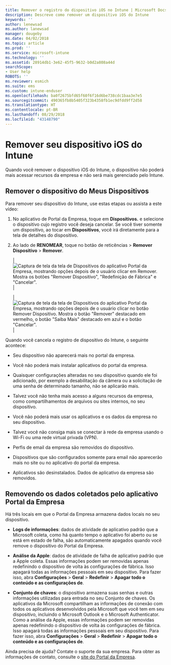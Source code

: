 ```yaml
---
title: Remover o registro do dispositivo iOS no Intune | Microsoft Docs
description: Descreve como remover um dispositivo iOS do Intune
keywords: ''
author: lenewsad
ms.author: lanewsad
manager: dougeby
ms.date: 04/02/2018
ms.topic: article
ms.prod: ''
ms.service: microsoft-intune
ms.technology: ''
ms.assetid: 28914db1-3e62-45f5-9632-b0d2a808a44d
searchScope:
- User help
ROBOTS: ''
ms.reviewer: esmich
ms.suite: ems
ms.custom: intune-enduser
ms.openlocfilehash: ba0f2675bfd65f60f6f16d6be738cdc1baa3e7e5
ms.sourcegitcommit: 490365fb8b5405f323b4358fb1ec9dfdd9ff2d58
ms.translationtype: HT
ms.contentlocale: pt-BR
ms.lasthandoff: 08/29/2018
ms.locfileid: "43148790"
---
```

# <a name="remove-your-ios-device-from-intune"></a>Remover seu dispositivo iOS do Intune

Quando você remover o dispositivo iOS do Intune, o dispositivo não poderá mais acessar recursos da empresa e não será mais gerenciado pelo Intune.


## <a name="removing-the-device-from-my-devices"></a>Remover o dispositivo do Meus Dispositivos

Para remover seu dispositivo do Intune, use estas etapas ou assista a este vídeo:


1.  No aplicativo de Portal da Empresa, toque em **Dispositivos.** e selecione o dispositivo cujo registro você deseja cancelar. Se você tiver somente um dispositivo, ao tocar em **Dispositivos**, você irá diretamente para a tela de detalhes do dispositivo.

2.  Ao lado de **RENOMEAR**, toque no botão de reticências > **Remover Dispositivo** > **Remover**.  

    |![Captura de tela da tela de Dispositivos do aplicativo Portal da Empresa, mostrando opções depois de o usuário clicar em Remover. Mostra os botões "Remover Dispositivo", "Redefinição de Fábrica" e "Cancelar".](/intune-user-help/media/cp_ios_unenroll_after_1804_001.png)|

    |![Captura de tela da tela de Dispositivos do aplicativo Portal da Empresa, mostrando opções depois de o usuário clicar no botão Remover Dispositivo. Mostra o botão "Remover" destacado em vermelho, o botão "Saiba Mais" destacado em azul e o botão "Cancelar".](/intune-user-help/media/cp_ios_unenroll_after_1804_002.png)|


  Quando você cancela o registro de dispositivo do Intune, o seguinte acontece:

  -   Seu dispositivo não aparecerá mais no portal da empresa.

  -   Você não poderá mais instalar aplicativos do portal da empresa.

  -   Quaisquer configurações alteradas no seu dispositivo quando ele foi adicionado, por exemplo a desabilitação da câmera ou a solicitação de uma senha de determinado tamanho, não se aplicarão mais.

  -   Talvez você não tenha mais acesso a alguns recursos da empresa, como compartilhamentos de arquivos ou sites internos, no seu dispositivo.

  -   Você não poderá mais usar os aplicativos e os dados da empresa no seu dispositivo.

  -   Talvez você não consiga mais se conectar à rede da empresa usando o Wi-Fi ou uma rede virtual privada (VPN).

  -   Perfis de email da empresa são removidos do dispositivo.

  -   Dispositivos que são configurados somente para email não aparecerão mais no site ou no aplicativo do portal da empresa.
  
  -   Aplicativos são desinstalados. Dados de aplicativo da empresa são removidos.

## <a name="removing-data-collected-by-the-company-portal-app"></a>Removendo os dados coletados pelo aplicativo Portal da Empresa

Há três locais em que o Portal da Empresa armazena dados locais no seu dispositivo.

-   **Logs de informações**: dados de atividade de aplicativo padrão que a Microsoft coleta, como há quanto tempo o aplicativo foi aberto ou se está em estado de falha, são automaticamente apagados quando você remove o dispositivo do Portal da Empresa.

-   **Análise da Apple**: dados de atividade de falha de aplicativo padrão que a Apple coleta. Essas informações podem ser removidas apenas redefinindo o dispositivo de volta às configurações de fábrica. Isso apagará todas as informações pessoais em seu dispositivo. Para fazer isso, abra **Configurações** > **Geral** > **Redefinir** > **Apagar todo o conteúdo e as configurações de**.

-   **Conjunto de chaves**: o dispositivo armazena suas senhas e outras informações utilizadas para entrada no seu Conjunto de chaves. Os aplicativos da Microsoft compartilham as informações de conexão com todos os aplicativos desenvolvidos pela Microsoft que você tem em seu dispositivo, incluindo o Microsoft Outlook e o Microsoft Authenticator. Como a análise da Apple, essas informações podem ser removidas apenas redefinindo o dispositivo de volta às configurações de fábrica. Isso apagará todas as informações pessoais em seu dispositivo. Para fazer isso, abra **Configurações** > **Geral** > **Redefinir** > **Apagar todo o conteúdo e as configurações de**.


Ainda precisa de ajuda? Contate o suporte da sua empresa. Para obter as informações de contato, consulte o [site do Portal da Empresa](https://go.microsoft.com/fwlink/?linkid=2010980).
